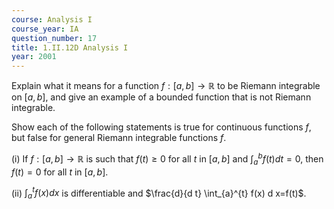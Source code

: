 ```yaml
---
course: Analysis I
course_year: IA
question_number: 17
title: 1.II.12D Analysis I
year: 2001
---
```



Explain what it means for a function $f:[a, b] \rightarrow \mathbb{R}$ to be Riemann integrable on $[a, b]$, and give an example of a bounded function that is not Riemann integrable.

Show each of the following statements is true for continuous functions $f$, but false for general Riemann integrable functions $f$.

(i) If $f:[a, b] \rightarrow \mathbb{R}$ is such that $f(t) \geq 0$ for all $t$ in $[a, b]$ and $\int_{a}^{b} f(t) d t=0$, then $f(t)=0$ for all $t$ in $[a, b]$.

(ii) $\int_{a}^{t} f(x) d x$ is differentiable and $\frac{d}{d t} \int_{a}^{t} f(x) d x=f(t)$.